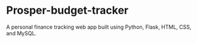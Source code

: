 # Prosper-budget-tracker
A personal finance tracking web app built using Python, Flask, HTML, CSS, and MySQL.
